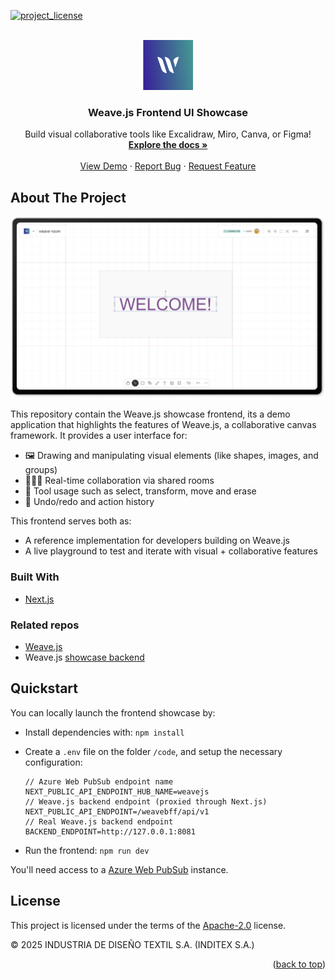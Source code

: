 <!--
SPDX-FileCopyrightText: 2025 2025 INDUSTRIA DE DISEÑO TEXTIL S.A. (INDITEX S.A.)

SPDX-License-Identifier: Apache-2.0
-->

<!-- Improved compatibility of back to top link: See: https://github.com/othneildrew/Best-README-Template/pull/73 -->

<a id="readme-top"></a>

<!--
*** Thanks for checking out the Best-README-Template. If you have a suggestion
*** that would make this better, please fork the repo and create a pull request
*** or simply open an issue with the tag "enhancement".
*** Don't forget to give the project a star!
*** Thanks again! Now go create something AMAZING! :D
-->

<!-- PROJECT SHIELDS -->
<!--
*** I'm using markdown "reference style" links for readability.
*** Reference links are enclosed in brackets [ ] instead of parentheses ( ).
*** See the bottom of this document for the declaration of the reference variables
*** for contributors-url, forks-url, etc. This is an optional, concise syntax you may use.
*** https://www.markdownguide.org/basic-syntax/#reference-style-links
-->

[![project_license][license-shield]][license-url]

<!-- PROJECT LOGO -->
<br />
<div align="center">
  <a href="https://github.com/InditexTech/weavejs">
    <picture>
      <img src="images/logo.png" alt="Weave.js logo" width="80" height="80">
    </picture>
  </a>

<h3 align="center">Weave.js Frontend UI Showcase</h3>

  <p align="center">
    Build visual collaborative tools like Excalidraw, Miro, Canva, or Figma!
    <br />
    <a href="https://github.com/InditexTech/weavejs-frontend"><strong>Explore the docs »</strong></a>
    <br />
    <br />
    <a href="https://github.com/InditexTech/weavejs-frontend">View Demo</a>
    &middot;
    <a href="https://github.com/InditexTech/weavejs-frontend/issues/new?labels=bug&template=bug-report.md">Report Bug</a>
    &middot;
    <a href="https://github.com/InditexTech/weavejs-frontend/issues/new?labels=enhancement&template=feature-request.md">Request Feature</a>
  </p>
</div>

<!-- TABLE OF CONTENTS -->
<!-- <details>
  <summary>Table of Contents</summary>
  <ol>
    <li>
      <a href="#about-the-project">About The Project</a>
      <ul>
        <li><a href="#built-with">Built With</a></li>
        <li><a href="#related-repositories">Related repositories</a></li>
      </ul>
    </li>
    <li><a href="#license">License</a></li>
    <li><a href="#contact">Contact</a></li>
  </ol>
</details> -->

<!-- ABOUT THE PROJECT -->

## About The Project

[![Weave.js Screen Shot][product-screenshot]](images/screenshot.png)

This repository contain the Weave.js showcase frontend, its a demo application that highlights the features of Weave.js, a collaborative canvas framework. It provides a user interface for:

- 🖼️ Drawing and manipulating visual elements (like shapes, images, and groups)
- 🧑‍🤝‍🧑 Real-time collaboration via shared rooms
- 🧰 Tool usage such as select, transform, move and erase
- 🔄 Undo/redo and action history

This frontend serves both as:

- A reference implementation for developers building on Weave.js
- A live playground to test and iterate with visual + collaborative features

<!-- <p align="right">(<a href="#readme-top">back to top</a>)</p> -->

### Built With

- [Next.js](https://nextjs.org/)

<!-- <p align="right">(<a href="#readme-top">back to top</a>)</p> -->

### Related repos

- [Weave.js](https://github.com/InditexTech/weavejs)
- Weave.js [showcase backend](https://github.com/InditexTech/weavejs-backend)

<!-- <p align="right">(<a href="#readme-top">back to top</a>)</p> -->

## Quickstart

You can locally launch the frontend showcase by:

- Install dependencies with: `npm install`
- Create a `.env` file on the folder `/code`, and setup the necessary configuration:

  ```
  // Azure Web PubSub endpoint name
  NEXT_PUBLIC_API_ENDPOINT_HUB_NAME=weavejs
  // Weave.js backend endpoint (proxied through Next.js)
  NEXT_PUBLIC_API_ENDPOINT=/weavebff/api/v1
  // Real Weave.js backend endpoint
  BACKEND_ENDPOINT=http://127.0.0.1:8081
  ```

- Run the frontend: `npm run dev`

You'll need access to a [Azure Web PubSub](https://azure.microsoft.com/es-es/products/web-pubsub) instance.

## License

This project is licensed under the terms of the [Apache-2.0](LICENSE) license.

© 2025 INDUSTRIA DE DISEÑO TEXTIL S.A. (INDITEX S.A.)

<p align="right">(<a href="#readme-top">back to top</a>)</p>

<!-- MARKDOWN LINKS & IMAGES -->
<!-- https://www.markdownguide.org/basic-syntax/#reference-style-links -->

[contributors-shield]: https://img.shields.io/github/contributors/InditexTech/weavejs-frontend.svg?style=for-the-badge
[contributors-url]: https://github.com/InditexTech/weavejs-frontend/graphs/contributors
[forks-shield]: https://img.shields.io/github/forks/InditexTech/weavejs-frontend.svg?style=for-the-badge
[forks-url]: https://github.com/InditexTech/weavejs-frontend/network/members
[stars-shield]: https://img.shields.io/github/stars/InditexTech/weavejs-frontend.svg?style=for-the-badge
[stars-url]: https://github.com/InditexTech/weavejs-frontend/stargazers
[issues-shield]: https://img.shields.io/github/issues/InditexTech/weavejs-frontend.svg?style=for-the-badge
[issues-url]: https://github.com/InditexTech/weavejs-frontend/issues
[license-shield]: https://img.shields.io/github/license/InditexTech/weavejs-frontend.svg?style=for-the-badge
[license-url]: https://github.com/InditexTech/weavejs-frontend/blob/master/LICENSE.txt
[product-screenshot]: images/screenshot.png
